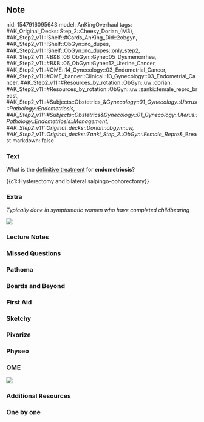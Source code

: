 ## Note
nid: 1547916095643
model: AnKingOverhaul
tags: #AK_Original_Decks::Step_2::Cheesy_Dorian_(M3), #AK_Step2_v11::!Shelf::#Cards_AnKing_Did::2obgyn, #AK_Step2_v11::!Shelf::ObGyn::no_dupes, #AK_Step2_v11::!Shelf::ObGyn::no_dupes::only_step2, #AK_Step2_v11::#B&B::06_ObGyn::Gyne::05_Dysmenorrhea, #AK_Step2_v11::#B&B::06_ObGyn::Gyne::12_Uterine_Cancer, #AK_Step2_v11::#OME::14_Gynecology::03_Endometrial_Cancer, #AK_Step2_v11::#OME_banner::Clinical::13_Gynecology::03_Endometrial_Cancer, #AK_Step2_v11::#Resources_by_rotation::ObGyn::uw::dorian, #AK_Step2_v11::#Resources_by_rotation::ObGyn::uw::zanki::female_repro_breast, #AK_Step2_v11::#Subjects::Obstetrics_&_Gynecology::01_Gynecology::Uterus::Pathology::Endometriosis, #AK_Step2_v11::#Subjects::Obstetrics_&_Gynecology::01_Gynecology::Uterus::Pathology::Endometriosis::Management, #AK_Step2_v11::Original_decks::Dorian::obgyn::uw, #AK_Step2_v11::Original_decks::Zanki_Step_2::ObGyn::Female_Repro_&_Breast
markdown: false

### Text
What is the <u>definitive treatment</u> for <b>endometriosis</b>?
<div>
  {{c1::Hysterectomy and bilateral salpingo-oohorectomy}}
</div>

### Extra
<i>Typically done in symptomatic women who have completed
childbearing</i>
<div>
  <div>
    <i><img src="endometriosis.png"></i>
  </div>
</div>

### Lecture Notes


### Missed Questions


### Pathoma


### Boards and Beyond


### First Aid


### Sketchy


### Pixorize


### Physeo


### OME
<div class="ome-widget">
  <a href=
  "https://onlinemeded.org/spa/gynecology/endometrial-cancer/acquire?ref=anki">
  <img src="_OME_AnkiFlashcards_Lesson_3.png"></a>
</div>

### Additional Resources


### One by one

